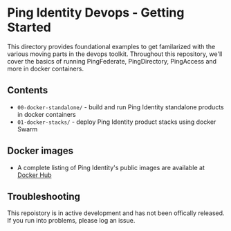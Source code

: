 # Ping Identity Devops - Getting Started
This directory provides foundational examples to get familarized with the various moving parts in the devops toolkit. Throughout this repository, we'll cover the basics of running PingFederate, PingDirectory, PingAccess and more in docker containers. 

## Contents

* `00-docker-standalone/` - build and run Ping Identity standalone products in docker containers 
* `01-docker-stacks/` - deploy Ping Identity product stacks using docker Swarm

## Docker images

* A complete listing of Ping Identity's public images are available at [Docker Hub](https://hub.docker.com/u/pingidentity/)

## Troubleshooting
This repoistory is in active development and has not been offically released. If you run into problems, please log an issue.
